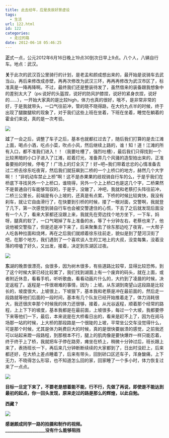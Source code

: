 ```yaml
---
title: 此去经年，应是良辰好景虚设
tags:
  - 生活
url: 122.html
id: 122
categories:
  - 走过的路
date: 2012-06-18 05:46:25
---
```


**正**式一点，公元2012年6月16日晚上19点30到次日早上9点。八个人，八辆自行车。地点：武汉。

**关**于此次的武汉百公里骑行的计划，是老孟和颜成想出来的，最开始是说骑车去武当山，再后来修改成赤壁，再再次修改为武汉三环，再再再修改为武汉市区了，标准真是一降再降啊。不过，最终我们还是整装待发了，虽然借来的装备跟我想象中的差别太大了（ps:说好的头盔捏，说好的防风护膝捏，说好的紧身衣捏，说好的……），一开始大家真的是比较high，体力也真的很好，哦不，是非常非常的好，于是我就带头，一口气往前冲，管的晓不晓得路，在大约九点半的时候，终于出现了腿酸腿软的现象了，对于我们这些上班在坐着，下班在坐着，睡觉在躺着的霍金们来说，真的是一次考验。

![](http://qiniu.102no.com/ciqujingnian1.jpg)

**过**了一会之后，调整了车子之后，基本也就都扛过去了，随后我们打算的是去江滩上面，喝点小酒，吃点小菜，吹点小风，然后继续上路的，谁！知！道！江滩的所有入口，都不准我们进入！！（我要吐槽了，强烈吐槽），最后我们只得找到一个比较黑暗的小口子进入了江滩，趁着灯光，准备弄几个风骚的造型拍出来的，正准备要拍的时候，停电了！广场上的灯全灭了！好~吧~我们带着忿忿的心情准备去过二桥去徐东吃夜宵，然后我们就狂飙到二桥的一个上桥口的地方，赫然几个大字啊！！“非机动车禁止上桥”啊！这不是赤果果的歧视骑自行车的么，于是乎我们在桥底下寻找另外一个上桥口，谁晓得，另外一个上上桥口也是这几个字，二桥果然不是普通自行车能够驾驭的，于是乎，没辙了，冲吧，我就和老蔡打头阵往前冲，二桥三公里长，前端是有小上坡的，还真是有点累，下桥的时候比较爽快，我没有刹车，就让它自由滑行了，在快要到引桥的时候，搂了一眼对面，交警啊，我就登了几下，第一次感觉到骑自行车也会被交警逮住的心慌，下去了之后就发现后面没有一个人了，看来大家都还没跟上来，我就先在旁边找个地方坐下，一下车，妈呀，腿真的软了，一口气喝掉了车上准备的水，等了十分钟左右，老蔡也来了，他说他被交警指了，但是还是冲下来了，后来聚集去了徐东那边吃了夜宵，一大帮子人吃各种拉面和烧烤，再在之后我们就顺着徐东往前走，貌似是到了楚河汉街了吧，在那个地方，我们遇到了一个喜欢谈人生的工地上的大叔，没变每集，没着没落的唠嗑了好久，又出发，接着，决定到东湖区过夜。

![](http://qiniu.102no.com/ciqujingnian3.jpg)

**东**湖的晚景很漂亮，虫很多，因为树木很多，有些道路比较窄，显得比较恐怖，到了这个时候大家已经比较累了，我们找到湖面上有一个废弃的码头，就在上面，或者附近休息，看看手机，听听歌曲，看看动画片什么的，大约到了凌晨的时候，决定返程了。返程是一件很艰难的事情，因为：上坡。从东湖到南望山这段路是比较长的，坡度很大，上坡很上，下坡狠下，基本我和老蔡是冲在最前面的，然后走一段路就等他们后面的一段时间，基本有几个队友已经开始推着走了，体力消耗很大，我还很庆幸那个时候我的体力还很够，接着，从光谷返程，顺着那个经常的路程，上上下下的坡度，基本我都是在最前面，上坡很多，每过一个大坡，我都要停下来等他们一下，最后，本来说是在大桥看日出的，看来是赶不上了，因为在阅马场那一站的时候，上大桥的那段路是一个很陡的上坡，平常坐公交车没觉得什么，可是那个时候，尤其是体力耗费巨大的时候，真的是很快要崩溃的感觉，之前我还可以站起来蹬一段路程，到那根本不行，腿上的肌肉像是要快爆炸一样只能忍着，终于终于上了桥，我就把车子停在路旁，瘫坐在桥上，稍微十分钟过后，班长跟上来了，表扬班长一下，再后来几分钟断断续续的大家都到了，日出时没赶上，后来都还好，在大桥上差点睡着了，后来有带头，回到硚口区还车子，浑身酸痛，上下无力，不晓得怎么形容，也不知道怎么回的家，回家睡了一个多小时，体力恢复过来了一点点。

![](http://qiniu.102no.com/ciqujingnian2.jpg)

**目标一旦定下来了，不要老是想着能不能，行不行，先做了再说，即使是不能达到最初的起点，你一回头发现，原来走过的路是那么的辉煌，以此自勉。**

**西藏？**

  
![](http://qiniu.102no.com/ciqujingnian.jpg)

**感谢颜成同学一路的拍摄和制作的视频。**  
**___________________没有什么能够阻挡**
